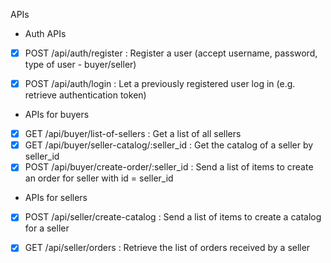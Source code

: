 APIs

- Auth APIs

- [x] POST /api/auth/register : Register a user (accept username, password, type of user - buyer/seller)

- [x] POST /api/auth/login : Let a previously registered user log in (e.g. retrieve authentication token)

- APIs for buyers

- [x] GET /api/buyer/list-of-sellers : Get a list of all sellers
- [x] GET /api/buyer/seller-catalog/:seller_id : Get the catalog of a seller by seller_id
- [x] POST /api/buyer/create-order/:seller_id : Send a list of items to create an order for seller with id = seller_id

- APIs for sellers

- [x] POST /api/seller/create-catalog : Send a list of items to create a catalog for a seller
- [x] GET /api/seller/orders : Retrieve the list of orders received by a seller

